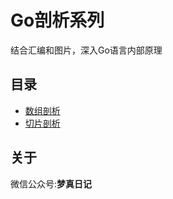 Go剖析系列
===
结合汇编和图片，深入Go语言内部原理

## 目录
 - [数组剖析](./article/1-array.md)
 - [切片剖析](./article/2-slice.md)

## 关于
微信公众号:**梦真日记**